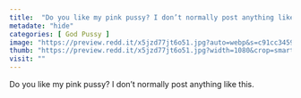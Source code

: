 ```yaml
---
title:  "Do you like my pink pussy? I don’t normally post anything like this."
metadate: "hide"
categories: [ God Pussy ]
image: "https://preview.redd.it/x5jzd77jt6o51.jpg?auto=webp&s=c91cc3459bc5a138a06d0f5073900ae5e9a1e92c"
thumb: "https://preview.redd.it/x5jzd77jt6o51.jpg?width=1080&crop=smart&auto=webp&s=4ff60344c8aaa8b3d364b7de2b2d10d597a6b4c9"
visit: ""
---
```

Do you like my pink pussy? I don’t normally post anything like this.
